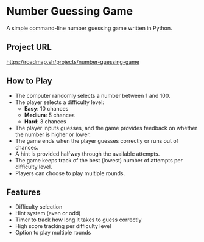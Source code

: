 # Number Guessing Game

A simple command-line number guessing game written in Python.

## Project URL
https://roadmap.sh/projects/number-guessing-game

## How to Play
- The computer randomly selects a number between 1 and 100.
- The player selects a difficulty level:
  - **Easy**: 10 chances
  - **Medium**: 5 chances
  - **Hard**: 3 chances
- The player inputs guesses, and the game provides feedback on whether the number is higher or lower.
- The game ends when the player guesses correctly or runs out of chances.
- A hint is provided halfway through the available attempts.
- The game keeps track of the best (lowest) number of attempts per difficulty level.
- Players can choose to play multiple rounds.

## Features
- Difficulty selection
- Hint system (even or odd)
- Timer to track how long it takes to guess correctly
- High score tracking per difficulty level
- Option to play multiple rounds



